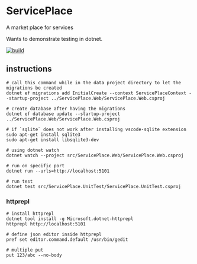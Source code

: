 # ServicePlace
A market place for services

Wants to demonstrate testing in dotnet.

[![build](https://github.com/afsharm/ServicePlace/actions/workflows/build-validation.yml/badge.svg)](https://github.com/afsharm/ServicePlace/actions/workflows/build-validation.yml)

## instructions

```
# call this command while in the data project directory to let the migrations be created
dotnet ef migrations add InitialCreate --context ServicePlaceContext --startup-project ../ServicePlace.Web/ServicePlace.Web.csproj  

# create database after having the migrations
dotnet ef database update --startup-project ../ServicePlace.Web/ServicePlace.Web.csproj 

# if `sqlite` does not work after installing vscode-sqlite extension
sudo apt-get install sqlite3
sudo apt-get install libsqlite3-dev

# using dotnet watch
dotnet watch --project src/ServicePlace.Web/ServicePlace.Web.csproj

# run on specific port
dotnet run --urls=http://localhost:5101

# run test
dotnet test src/ServicePlace.UnitTest/ServicePlace.UnitTest.csproj 
```

### httprepl
```
# install httprepl
dotnet tool install -g Microsoft.dotnet-httprepl
httprepl http://localhost:5101

# define json editor inside httprepl
pref set editor.command.default /usr/bin/gedit

# multiple put
put 123/abc --no-body
```